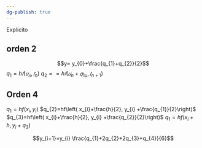 ```yaml
---
dg-publish: true
---
```

Explicito
## orden 2
$$y= y_{0}+\frac{q_{1}+q_{2}}{2}$$
$q_{1}=h 𝑓(𝑢_{𝑛},𝑡_{n} )$
$q_{2}== ℎ 𝑓(𝑢_{n} + 𝑞_{1u},𝑡_{n+1} )$

## Orden 4
$q_{1}=hf(x_{i}, y_{i})$
$q_{2}=hf\left( x_{i}+\frac{h}{2}, y_{i}  +\frac{q_{1}}{2}\right)$
$q_{3}=hf\left( x_{i}+\frac{h}{2}, y_{i}  +\frac{q_{2}}{2}\right)$
$q_{1}=hf(x_{i}+h, y_{i}+q_{3})$

$$y_{i+1}=y_{i} \frac{q_{1}+2q_{2}+2q_{3}+q_{4}}{6}$$

